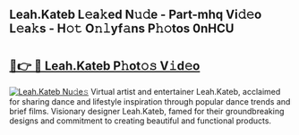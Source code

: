 ## Leah.Kateb L𝚎a𝚔ed N𝚞𝚍e - Part-mhq Vi𝚍𝚎o L𝚎a𝚔s - H𝚘𝚝 O𝚗𝚕yf𝚊ns P𝚑𝚘tos 0nHCU

# <h2><a href="http://kf3nj1o.oniu.top/?m=Leah.Kateb">🔗👉 🔴 Leah.Kateb P𝚑ot𝚘𝚜 V𝚒d𝚎o</a></h2>

[![Leah.Kateb Nu𝚍e𝚜](https://i.imgur.com/0qMVB7G.gif)](http://kf3nj1o.oniu.top/?m=Leah.Kateb)
Virtual artist and entertainer Leah.Kateb, acclaimed for sharing dance and lifestyle inspiration through popular dance trends and brief films. Visionary designer Leah.Kateb, famed for their groundbreaking designs and commitment to creating beautiful and functional products.  
